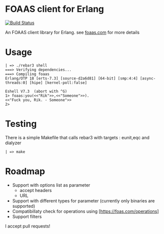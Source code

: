 # FOAAS client for Erlang

[![Build Status](https://travis-ci.org/rikribbers/foaas.svg?branch=master)](https://travis-ci.org/rikribbers/foaas-erlang)

An FOAAS client library for Erlang. see [foaas.com](http://foaas.com) for more details

# Usage

    | => ./rebar3 shell
    ===> Verifying dependencies...
    ===> Compiling foaas
    Erlang/OTP 18 [erts-7.3] [source-d2a6d81] [64-bit] [smp:4:4] [async-threads:0] [hipe] [kernel-poll:false]

    Eshell V7.3  (abort with ^G)
    1> foaas:you(<<"Rik">>,<<"Someone">>).
    <<"Fuck you, Rik. - Someone">>
    2>

# Testing

There is a simple Makefile that calls rebar3 with targets : eunit,eqc and dialyzer

    | => make


# Roadmap

 * Support with options list as parameter
     * accept headers
     * URL
 * Support with different types for parameter (currently only binaries are supported)
 * Compatibillaty check for operations using [https://foas.com/operations]
 * Support filters


I accept pull requests!

